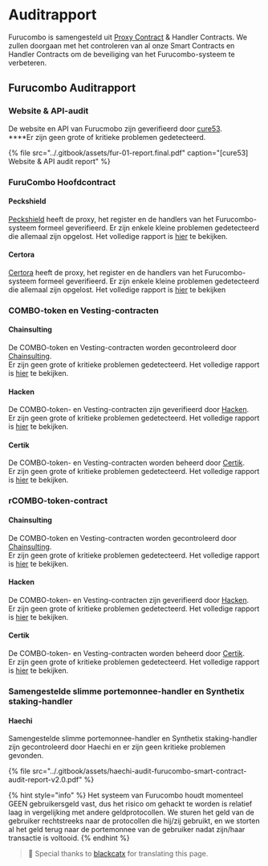 # Auditrapport

Furucombo is samengesteld uit [Proxy Contract](https://etherscan.io/address/0xA013AfbB9A92cEF49e898C87C060e6660E050569) & Handler Contracts. We zullen doorgaan met het controleren van al onze Smart Contracts en Handler Contracts om de beveiliging van het Furucombo-systeem te verbeteren.

## **Furucombo Auditrapport**

### Website & API-audit

De website en API van Furucmobo zijn geverifieerd door [cure53](https://cure53.de/).   
****Er zijn geen grote of kritieke problemen gedetecteerd.

{% file src="../.gitbook/assets/fur-01-report.final.pdf" caption="\[cure53\] Website & API audit report" %}

### FuruCombo Hoofdcontract

#### Peckshield 

[Peckshield](https://peckshield.cn/en) heeft de proxy, het register en de handlers van het Furucombo-systeem formeel geverifieerd. Er zijn enkele kleine problemen gedetecteerd die allemaal zijn opgelost. Het volledige rapport is [hier](https://github.com/dinngodev/furucombo-contract/tree/master/audit/Certora) te bekijken.

#### Certora 

[Certora](https://www.certora.com/) heeft de proxy, het register en de handlers van het Furucombo-systeem formeel geverifieerd. Er zijn enkele kleine problemen gedetecteerd die allemaal zijn opgelost. Het volledige rapport is [hier](https://github.com/dinngodev/furucombo-contract/tree/master/audit/Certora) te bekijken

### COMBO-token en Vesting-contracten

#### **C**hainsulting

De COMBO-token en Vesting-contracten worden gecontroleerd door [Chainsulting](https://chainsulting.de/).   
Er zijn geen grote of kritieke problemen gedetecteerd. Het volledige rapport is [hier](https://github.com/dinngodev/RCOMBO/tree/master/audit/ChainSulting) te bekijken.

#### Hacken

De COMBO-token- en Vesting-contracten zijn geverifieerd door [Hacken](https://hacken.io/).   
Er zijn geen grote of kritieke problemen gedetecteerd. Het volledige rapport is [hier](https://github.com/dinngodev/RCOMBO/tree/master/audit/Hacken) te bekijken.

#### **Certik**

De COMBO-token- en Vesting-contracten worden beheerd door [Certik](https://www.certik.io/).   
Er zijn geen grote of kritieke problemen gedetecteerd. Het volledige rapport is [hier](https://github.com/dinngodev/RCOMBO/tree/master/audit/CertiK) te bekijken.

### **r**COMBO-token-contract

#### **C**hainsulting

De COMBO-token en Vesting-contracten worden gecontroleerd door [Chainsulting](https://chainsulting.de/).   
Er zijn geen grote of kritieke problemen gedetecteerd. Het volledige rapport is [hier](https://github.com/dinngodev/RCOMBO/tree/master/audit/ChainSulting) te bekijken.

#### Hacken

De COMBO-token- en Vesting-contracten zijn geverifieerd door [Hacken](https://hacken.io/).   
Er zijn geen grote of kritieke problemen gedetecteerd. Het volledige rapport is [hier](https://github.com/dinngodev/RCOMBO/tree/master/audit/Hacken) te bekijken.

#### **Certik**

De COMBO-token- en Vesting-contracten worden beheerd door [Certik](https://www.certik.io/).   
Er zijn geen grote of kritieke problemen gedetecteerd. Het volledige rapport is [hier](https://github.com/dinngodev/RCOMBO/tree/master/audit/CertiK) te bekijken.

### Samengestelde slimme portemonnee-handler en Synthetix staking-handler

#### **Haechi**

Samengestelde slimme portemonnee-handler en Synthetix staking-handler zijn gecontroleerd door Haechi en er zijn geen kritieke problemen gevonden.

{% file src="../.gitbook/assets/haechi-audit-furucombo-smart-contract-audit-report-v2.0.pdf" %}

{% hint style="info" %}
Het systeem van Furucombo houdt momenteel GEEN gebruikersgeld vast, dus het risico om gehackt te worden is relatief laag in vergelijking met andere geldprotocollen. We sturen het geld van de gebruiker rechtstreeks naar de protocollen die hij/zij gebruikt, en we storten al het geld terug naar de portemonnee van de gebruiker nadat zijn/haar transactie is voltooid.
{% endhint %}



> 🧊 Special thanks to [blackcatx](https://twitter.com/gaintodayx) for translating this page.


